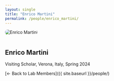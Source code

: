 ```yaml
---
layout: single
title: "Enrico Martini"
permalink: /people/enrico_martini/
---
```


<img src="{{ site.baseurl }}/assets/images/people/generic-avatar.png" alt="Enrico Martini" style="max-width:200px; border-radius:8px; margin-bottom:1rem;">

## Enrico Martini

Visiting Scholar, Verona, Italy, Spring 2024

[← Back to Lab Members]({{ site.baseurl }}/people/)
